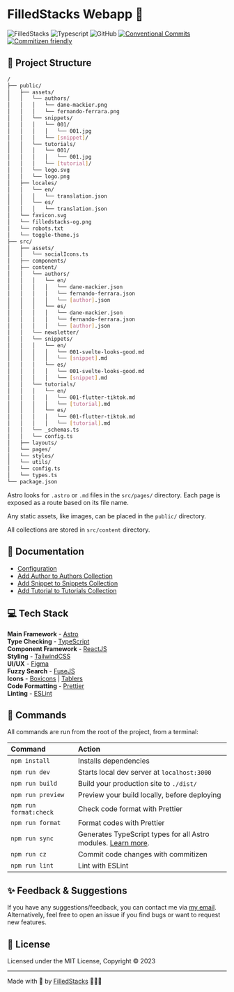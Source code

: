 # FilledStacks Webapp 📄

![FilledStacks](public/filledstacks-og.png)
![Typescript](https://img.shields.io/badge/TypeScript-007ACC?style=for-the-badge&logo=typescript&logoColor=white)
![GitHub](https://img.shields.io/github/license/satnaing/astro-paper?color=%232F3741&style=for-the-badge)
[![Conventional Commits](https://img.shields.io/badge/Conventional%20Commits-1.0.0-%23FE5196?logo=conventionalcommits&logoColor=white&style=for-the-badge)](https://conventionalcommits.org)
[![Commitizen friendly](https://img.shields.io/badge/commitizen-friendly-brightgreen.svg?style=for-the-badge)](http://commitizen.github.io/cz-cli/)

## 🚀 Project Structure

```bash
/
├── public/
│   ├── assets/
│   │   └── authors/
│   │   │   └── dane-mackier.png
│   │   │   └── fernando-ferrara.png
│   │   └── snippets/
│   │   │   └── 001/
│   │   │   │   └── 001.jpg
│   │   │   └── [snippet]/
│   │   └── tutorials/
│   │   │   └── 001/
│   │   │   │   └── 001.jpg
│   │   │   └── [tutorial]/
│   │   └── logo.svg
│   │   └── logo.png
│   ├── locales/
│   │   └── en/
│   │   │   └── translation.json
│   │   └── es/
│   │   │   └── translation.json
│   └── favicon.svg
│   └── filledstacks-og.png
│   └── robots.txt
│   └── toggle-theme.js
├── src/
│   ├── assets/
│   │   └── socialIcons.ts
│   ├── components/
│   ├── content/
│   │   └── authors/
│   │   │   └── en/
│   │   │   │   └── dane-mackier.json
│   │   │   │   └── fernando-ferrara.json
│   │   │   │   └── [author].json
│   │   │   └── es/
│   │   │   │   └── dane-mackier.json
│   │   │   │   └── fernando-ferrara.json
│   │   │   │   └── [author].json
│   │   └── newsletter/
│   │   └── snippets/
│   │   │   └── en/
│   │   │   │   └── 001-svelte-looks-good.md
│   │   │   │   └── [snippet].md
│   │   │   └── es/
│   │   │   │   └── 001-svelte-looks-good.md
│   │   │   │   └── [snippet].md
│   │   └── tutorials/
│   │   │   └── en/
│   │   │   │   └── 001-flutter-tiktok.md
│   │   │   │   └── [tutorial].md
│   │   │   └── es/
│   │   │   │   └── 001-flutter-tiktok.md
│   │   │   │   └── [tutorial].md
│   │   └── _schemas.ts
│   │   └── config.ts
│   ├── layouts/
│   └── pages/
│   └── styles/
│   └── utils/
│   └── config.ts
│   └── types.ts
└── package.json
```

Astro looks for `.astro` or `.md` files in the `src/pages/` directory. Each page is exposed as a route based on its file name.

Any static assets, like images, can be placed in the `public/` directory.

All collections are stored in `src/content` directory.

## 📖 Documentation

- [Configuration](/wiki/configuration.md)
- [Add Author to Authors Collection](/wiki/add-author-to-collection.md)
- [Add Snippet to Snippets Collection](/wiki/add-snippet-to-collection.md)
- [Add Tutorial to Tutorials Collection](/wiki/add-tutorial-to-collection.md)

## 💻 Tech Stack

**Main Framework** - [Astro](https://astro.build/)  
**Type Checking** - [TypeScript](https://www.typescriptlang.org/)  
**Component Framework** - [ReactJS](https://reactjs.org/)  
**Styling** - [TailwindCSS](https://tailwindcss.com/)  
**UI/UX** - [Figma](https://figma.com)  
**Fuzzy Search** - [FuseJS](https://fusejs.io/)  
**Icons** - [Boxicons](https://boxicons.com/) | [Tablers](https://tabler-icons.io/)  
**Code Formatting** - [Prettier](https://prettier.io/)  
**Linting** - [ESLint](https://eslint.org)

## 🧞 Commands

All commands are run from the root of the project, from a terminal:

| Command                | Action                                                                                                                           |
| :--------------------- | :------------------------------------------------------------------------------------------------------------------------------- |
| `npm install`          | Installs dependencies                                                                                                            |
| `npm run dev`          | Starts local dev server at `localhost:3000`                                                                                      |
| `npm run build`        | Build your production site to `./dist/`                                                                                          |
| `npm run preview`      | Preview your build locally, before deploying                                                                                     |
| `npm run format:check` | Check code format with Prettier                                                                                                  |
| `npm run format`       | Format codes with Prettier                                                                                                       |
| `npm run sync`         | Generates TypeScript types for all Astro modules. [Learn more](https://docs.astro.build/en/reference/cli-reference/#astro-sync). |
| `npm run cz`           | Commit code changes with commitizen                                                                                              |
| `npm run lint`         | Lint with ESLint                                                                                                                 |

## ✨ Feedback & Suggestions

If you have any suggestions/feedback, you can contact me via [my email](mailto:dane@filledstacks.com). Alternatively, feel free to open an issue if you find bugs or want to request new features.

## 📜 License

Licensed under the MIT License, Copyright © 2023

---

Made with 💜 by [FilledStacks](https://filledstacks.com) 👨🏻‍💻
